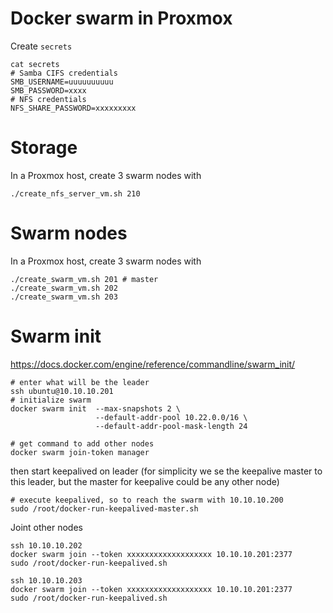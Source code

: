 # Docker swarm in Proxmox

Create `secrets`

```
cat secrets
# Samba CIFS credentials
SMB_USERNAME=uuuuuuuuuu
SMB_PASSWORD=xxxx
# NFS credentials
NFS_SHARE_PASSWORD=xxxxxxxxx
```

# Storage
In a Proxmox host, create 3 swarm nodes with

```
./create_nfs_server_vm.sh 210
```

# Swarm nodes
In a Proxmox host, create 3 swarm nodes with

```
./create_swarm_vm.sh 201 # master
./create_swarm_vm.sh 202
./create_swarm_vm.sh 203
```

# Swarm init


https://docs.docker.com/engine/reference/commandline/swarm_init/

```
# enter what will be the leader
ssh ubuntu@10.10.10.201
# initialize swarm
docker swarm init  --max-snapshots 2 \
                   --default-addr-pool 10.22.0.0/16 \
                   --default-addr-pool-mask-length 24

# get command to add other nodes
docker swarm join-token manager
```

then start keepalived on leader (for simplicity we se the keepalive master to this leader,
but the master for keepalive could be any other node)

```
# execute keepalived, so to reach the swarm with 10.10.10.200
sudo /root/docker-run-keepalived-master.sh
```

Joint other nodes

```
ssh 10.10.10.202
docker swarm join --token xxxxxxxxxxxxxxxxxxx 10.10.10.201:2377
sudo /root/docker-run-keepalived.sh

ssh 10.10.10.203
docker swarm join --token xxxxxxxxxxxxxxxxxxx 10.10.10.201:2377
sudo /root/docker-run-keepalived.sh
```
